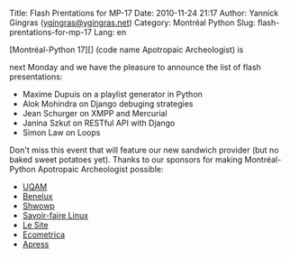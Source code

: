 Title: Flash Prentations for MP-17
Date: 2010-11-24 21:17
Author: Yannick Gingras (ygingras@ygingras.net)
Category: Montréal Python
Slug: flash-prentations-for-mp-17
Lang: en

<!--:en-->[Montréal-Python 17][] (code name Apotropaic Archeologist) is
next Monday and we have the pleasure to announce the list of flash
presentations:

-   Maxime Dupuis on a playlist generator in Python
-   Alok Mohindra on Django debuging strategies
-   Jean Schurger on XMPP and Mercurial
-   Janina Szkut on RESTful API with Django
-   Simon Law on Loops

Don't miss this event that will feature our new sandwich provider (but
no baked sweet potatoes yet). Thanks to our sponsors for making
Montréal-Python Apotropaic Archeologist possible:

-   [UQAM][]
-   [Benelux][]
-   [Shwowp][]
-   [Savoir-faire Linux][]
-   [Le Site][]
-   [Ecometrica][]
-   [Apress][]

  [Montréal-Python 17]: http://montrealpython.org/2010/11/mp-17/
  [UQAM]: http://uqam.ca
  [Benelux]: http://www.brasseriebenelux.com/
  [Shwowp]: http://shwowp.com/
  [Savoir-faire Linux]: http://savoirfairelinux.com/
  [Le Site]: http://lesite.ca
  [Ecometrica]: http://ecometrica.ca/
  [Apress]: http://apress.com
